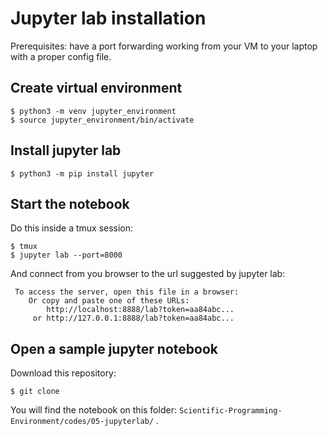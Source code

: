 # Jupyter lab installation

Prerequisites: have a port forwarding working from your VM to your laptop with a proper config file.

## Create virtual environment

```
$ python3 -m venv jupyter_environment
$ source jupyter_environment/bin/activate
```

## Install jupyter lab

```
$ python3 -m pip install jupyter
```

## Start the notebook

Do this inside a tmux session:
```
$ tmux
$ jupyter lab --port=8000
```

And connect from you browser to the url suggested by jupyter lab:

```
 To access the server, open this file in a browser:
    Or copy and paste one of these URLs:
        http://localhost:8888/lab?token=aa84abc...
     or http://127.0.0.1:8888/lab?token=aa84abc...

```

## Open a sample jupyter notebook

Download this repository:

```
$ git clone 
```

You will find the notebook on this folder: `Scientific-Programming-Environment/codes/05-jupyterlab/` . 
